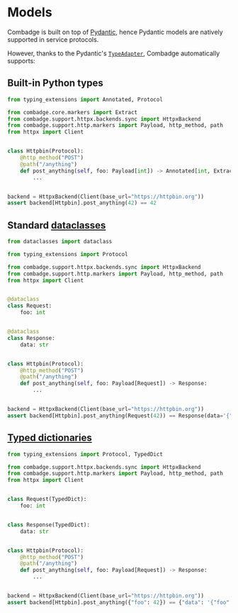 # Models

Combadge is built on top of [Pydantic](https://docs.pydantic.dev/), hence Pydantic models are natively supported in service protocols.

However, thanks to the Pydantic's [`TypeAdapter`](https://docs.pydantic.dev/latest/api/type_adapter/), Combadge automatically supports:

## Built-in Python types

```python title="builtin.py" hl_lines="12 17"
from typing_extensions import Annotated, Protocol

from combadge.core.markers import Extract
from combadge.support.httpx.backends.sync import HttpxBackend
from combadge.support.http.markers import Payload, http_method, path
from httpx import Client


class Httpbin(Protocol):
    @http_method("POST")
    @path("/anything")
    def post_anything(self, foo: Payload[int]) -> Annotated[int, Extract("data")]:
        ...


backend = HttpxBackend(Client(base_url="https://httpbin.org"))
assert backend[Httpbin].post_anything(42) == 42
```

## Standard [dataclasses](https://docs.python.org/3/library/dataclasses.html)

```python title="dataclasses.py" hl_lines="10-12 15-17 23 28"
from dataclasses import dataclass

from typing_extensions import Protocol

from combadge.support.httpx.backends.sync import HttpxBackend
from combadge.support.http.markers import Payload, http_method, path
from httpx import Client


@dataclass
class Request:
    foo: int


@dataclass
class Response:
    data: str


class Httpbin(Protocol):
    @http_method("POST")
    @path("/anything")
    def post_anything(self, foo: Payload[Request]) -> Response:
        ...


backend = HttpxBackend(Client(base_url="https://httpbin.org"))
assert backend[Httpbin].post_anything(Request(42)) == Response(data='{"foo": 42}')
```

## [Typed dictionaries](https://docs.python.org/3/library/typing.html#typing.TypedDict)

```python title="typed_dict.py" hl_lines="8-9 12-13 19 24"
from typing_extensions import Protocol, TypedDict

from combadge.support.httpx.backends.sync import HttpxBackend
from combadge.support.http.markers import Payload, http_method, path
from httpx import Client


class Request(TypedDict):
    foo: int


class Response(TypedDict):
    data: str


class Httpbin(Protocol):
    @http_method("POST")
    @path("/anything")
    def post_anything(self, foo: Payload[Request]) -> Response:
        ...


backend = HttpxBackend(Client(base_url="https://httpbin.org"))
assert backend[Httpbin].post_anything({"foo": 42}) == {"data": '{"foo": 42}'}
```
